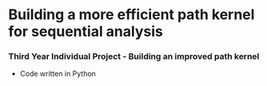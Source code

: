 # Building a more efficient path kernel for sequential analysis
### Third Year Individual Project - Building an improved path kernel

* Code written in Python
